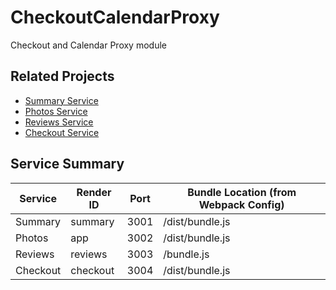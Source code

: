 # CheckoutCalendarProxy
Checkout and Calendar Proxy module 

## Related Projects
 * [Summary Service](https://github.com/AirHackers/SummaryModule)
 * [Photos Service](https://github.com/AirHackers/photos-view-victor)
 * [Reviews Service](https://github.com/AirHackers/ReviewService)
 * [Checkout Service](https://github.com/AirHackers/CheckoutCalendarService)

## Service Summary
| Service       | Render ID     | Port   | Bundle Location (from Webpack Config) |
| ------------- | ------------- | ------ | ----------------------- |
| Summary       | summary       |  3001  | /dist/bundle.js         | 
| Photos        | app           |  3002  | /dist/bundle.js         |
| Reviews       | reviews       |  3003  | /bundle.js              |
| Checkout      | checkout      |  3004  | /dist/bundle.js         |
